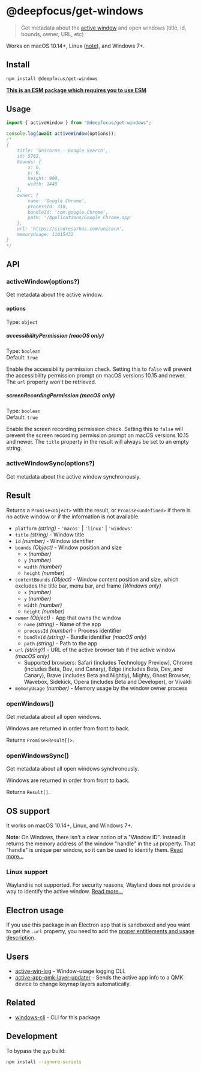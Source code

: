 # @deepfocus/get-windows

> Get metadata about the [active window](https://en.wikipedia.org/wiki/Active_window) and open windows (title, id, bounds, owner, URL, etc)

Works on macOS 10.14+, Linux ([note](#linux-support)), and Windows 7+.

## Install

```sh
npm install @deepfocus/get-windows
```

**[This is an ESM package which requires you to use ESM](https://gist.github.com/sindresorhus/a39789f98801d908bbc7ff3ecc99d99c)**

## Usage

```js
import { activeWindow } from "@deepfocus/get-windows";

console.log(await activeWindow(options));
/*
{
	title: 'Unicorns - Google Search',
	id: 5762,
	bounds: {
		x: 0,
		y: 0,
		height: 900,
		width: 1440
	},
	owner: {
		name: 'Google Chrome',
		processId: 310,
		bundleId: 'com.google.Chrome',
		path: '/Applications/Google Chrome.app'
	},
	url: 'https://sindresorhus.com/unicorn',
	memoryUsage: 11015432
}
*/
```

## API

### activeWindow(options?)

Get metadata about the active window.

#### options

Type: `object`

##### accessibilityPermission **(macOS only)**

Type: `boolean`\
Default: `true`

Enable the accessibility permission check. Setting this to `false` will prevent the accessibility permission prompt on macOS versions 10.15 and newer. The `url` property won't be retrieved.

##### screenRecordingPermission **(macOS only)**

Type: `boolean`\
Default: `true`

Enable the screen recording permission check. Setting this to `false` will prevent the screen recording permission prompt on macOS versions 10.15 and newer. The `title` property in the result will always be set to an empty string.

### activeWindowSync(options?)

Get metadata about the active window synchronously.

## Result

Returns a `Promise<object>` with the result, or `Promise<undefined>` if there is no active window or if the information is not available.

- `platform` _(string)_ - `'macos'` | `'linux'` | `'windows'`
- `title` _(string)_ - Window title
- `id` _(number)_ - Window identifier
- `bounds` _(Object)_ - Window position and size
  - `x` _(number)_
  - `y` _(number)_
  - `width` _(number)_
  - `height` _(number)_
- `contentBounds` _(Object)_ - Window content position and size, which excludes the title bar, menu bar, and frame _(Windows only)_
  - `x` _(number)_
  - `y` _(number)_
  - `width` _(number)_
  - `height` _(number)_
- `owner` _(Object)_ - App that owns the window
  - `name` _(string)_ - Name of the app
  - `processId` _(number)_ - Process identifier
  - `bundleId` _(string)_ - Bundle identifier _(macOS only)_
  - `path` _(string)_ - Path to the app
- `url` _(string?)_ - URL of the active browser tab if the active window _(macOS only)_
  - Supported browsers: Safari (includes Technology Preview), Chrome (includes Beta, Dev, and Canary), Edge (includes Beta, Dev, and Canary), Brave (includes Beta and Nightly), Mighty, Ghost Browser, Wavebox, Sidekick, Opera (includes Beta and Developer), or Vivaldi
- `memoryUsage` _(number)_ - Memory usage by the window owner process

### openWindows()

Get metadata about all open windows.

Windows are returned in order from front to back.

Returns `Promise<Result[]>`.

### openWindowsSync()

Get metadata about all open windows synchronously.

Windows are returned in order from front to back.

Returns `Result[]`.

## OS support

It works on macOS 10.14+, Linux, and Windows 7+.

**Note**: On Windows, there isn't a clear notion of a "Window ID". Instead it returns the memory address of the window "handle" in the `id` property. That "handle" is unique per window, so it can be used to identify them. [Read more…](<https://msdn.microsoft.com/en-us/library/windows/desktop/ms632597(v=vs.85).aspx#window_handle>)

### Linux support

Wayland is not supported. For security reasons, Wayland does not provide a way to identify the active window. [Read more…](https://stackoverflow.com/questions/45465016)

## Electron usage

If you use this package in an Electron app that is sandboxed and you want to get the `.url` property, you need to add the [proper entitlements and usage description](https://github.com/sindresorhus/get-windows/issues/99#issuecomment-870874546).

## Users

- [active-win-log](https://github.com/uglow/active-win-log) - Window-usage logging CLI.
- [active-app-qmk-layer-updater](https://github.com/zigotica/active-app-qmk-layer-updater) - Sends the active app info to a QMK device to change keymap layers automatically.

## Related

- [windows-cli](https://github.com/sindresorhus/windows-cli) - CLI for this package

## Development

To bypass the `gyp` build:

```sh
npm install --ignore-scripts
```
